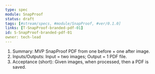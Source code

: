 ```yaml
---
type: spec
module: SnapProof
status: draft
tags: [#stream/specs, #module/SnapProof, #ver/0.1.0]
links: [T-SnapProof-branded-pdf-01]
id: S-SnapProof-branded-pdf-01
owner: tech-lead
---
```

1. Summary: MVP SnapProof PDF from one before + one after image.
2. Inputs/Outputs: Input = two images; Output = 1 PDF file.
3. Acceptance (short): Given images, when processed, then a PDF is saved.